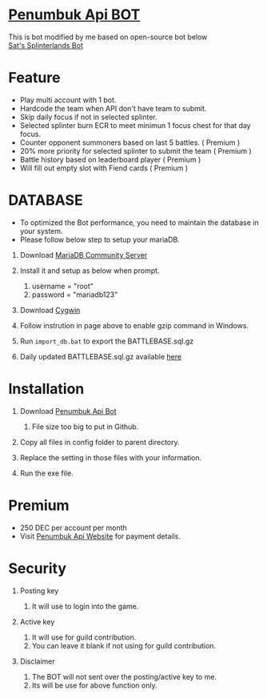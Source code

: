 # [Penumbuk Api BOT](https://penumbukapi.net/)

This is bot modified by me based on open-source bot below  
[Sat's Splinterlands Bot](https://satelliting.github.io/Sats-Splinterlands-Bot/)

# Feature

* Play multi account with 1 bot.  
* Hardcode the team when API don't have team to submit.  
* Skip daily focus if not in selected splinter.  
* Selected splinter burn ECR to meet minimun 1 focus chest for that day focus.  
* Counter opponent summoners based on last 5 battles. ( Premium )  
* 20% more priority for selected splinter to submit the team ( Premium )  
* Battle history based on leaderboard player ( Premium )  
* Will fill out empty slot with Fiend cards ( Premium )

# DATABASE

* To optimized the Bot performance, you need to maintain the database in your system.  
* Please follow below step to setup your mariaDB.  

1. Download [MariaDB Community Server](https://mariadb.com/downloads/community/community-server/)

2. Install it and setup as below when prompt.
    1. username = "root"
    2. password = "mariadb123"

3. Download [Cygwin](https://stackoverflow.com/questions/36733176/how-do-i-add-a-gzip-command-to-windows-cmd)

4. Follow instrution in page above to enable gzip command in Windows.

5. Run ```import_db.bat``` to export the BATTLEBASE.sql.gz

6. Daily updated BATTLEBASE.sql.gz available [here](https://drive.google.com/drive/folders/18lNewKqWz6AkJ3eWyXqHNsBxpdGE4uO4?usp=sharing)

# Installation

1. Download [Penumbuk Api Bot](https://drive.google.com/drive/folders/18lNewKqWz6AkJ3eWyXqHNsBxpdGE4uO4?usp=sharing)
    1. File size too big to put in Github.
    
2. Copy all files in config folder to parent directory.

3. Replace the setting in those files with your information.

4. Run the exe file.

# Premium

* 250 DEC per account per month
* Visit [Penumbuk Api Website](https://penumbukapi.net/) for payment details.

# Security

1. Posting key
    1. It will use to login into the game.

2. Active key
    1. It will use for guild contribution.
    2. You can leave it blank if not using for guild contribution.

3. Disclaimer
    1. The BOT will not sent over the posting/active key to me.
    2. Its will be use for above function only.
